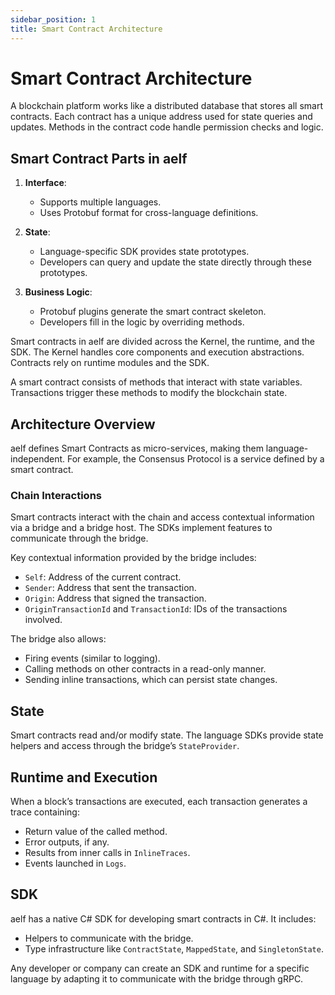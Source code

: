 ```yaml
---
sidebar_position: 1
title: Smart Contract Architecture
---
```


# Smart Contract Architecture

A blockchain platform works like a distributed database that stores all smart contracts. Each contract has a unique address used for state queries and updates. Methods in the contract code handle permission checks and logic.

## Smart Contract Parts in aelf

1. **Interface**: 
   - Supports multiple languages.
   - Uses Protobuf format for cross-language definitions.

2. **State**:
   - Language-specific SDK provides state prototypes.
   - Developers can query and update the state directly through these prototypes.

3. **Business Logic**:
   - Protobuf plugins generate the smart contract skeleton.
   - Developers fill in the logic by overriding methods.

Smart contracts in aelf are divided across the Kernel, the runtime, and the SDK. The Kernel handles core components and execution abstractions. Contracts rely on runtime modules and the SDK.

A smart contract consists of methods that interact with state variables. Transactions trigger these methods to modify the blockchain state.

## Architecture Overview

aelf defines Smart Contracts as micro-services, making them language-independent. For example, the Consensus Protocol is a service defined by a smart contract.

<!-- ![Smart Contract Architecture](../../_images/sc-as-service.png) -->

### Chain Interactions

Smart contracts interact with the chain and access contextual information via a bridge and a bridge host. The SDKs implement features to communicate through the bridge.

Key contextual information provided by the bridge includes:
- `Self`: Address of the current contract.
- `Sender`: Address that sent the transaction.
- `Origin`: Address that signed the transaction.
- `OriginTransactionId` and `TransactionId`: IDs of the transactions involved.

The bridge also allows:
- Firing events (similar to logging).
- Calling methods on other contracts in a read-only manner.
- Sending inline transactions, which can persist state changes.

## State

Smart contracts read and/or modify state. The language SDKs provide state helpers and access through the bridge’s `StateProvider`.

## Runtime and Execution

When a block’s transactions are executed, each transaction generates a trace containing:
- Return value of the called method.
- Error outputs, if any.
- Results from inner calls in `InlineTraces`.
- Events launched in `Logs`.

## SDK

aelf has a native C# SDK for developing smart contracts in C#. It includes:
- Helpers to communicate with the bridge.
- Type infrastructure like `ContractState`, `MappedState`, and `SingletonState`.

Any developer or company can create an SDK and runtime for a specific language by adapting it to communicate with the bridge through gRPC.